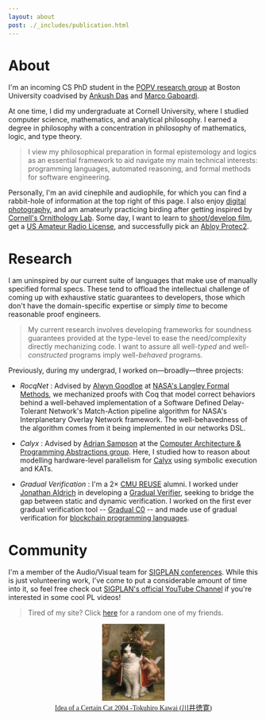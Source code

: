 ```yaml
---
layout: about
post: ./_includes/publication.html
---
```


# About
I'm an incoming CS PhD student in the [POPV research group](https://www.bu.edu/cs/research-groups/popv/) at Boston University coadvised by [Ankush Das](https://ankushdas.github.io) and [Marco Gaboardi](https://cs-people.bu.edu/gaboardi/).

At one time, I did my undergraduate at Cornell University, where I studied computer science, mathematics, and analytical philosophy. I earned a degree in philosophy with a concentration in philosophy of mathematics, logic, and type theory.

> I view my philosophical preparation in formal epistemology and logics as an essential framework to aid navigate my main technical interests: programming languages, automated reasoning, and formal methods for software engineering.

Personally, I'm an avid cinephile and audiophile, for which you can find a rabbit-hole of information at the top right of this page. I also enjoy [digital photography](https://janpaul.pl/photography.html), and am amateurly practicing birding after getting inspired by [Cornell's Ornithology Lab](https://www.birds.cornell.edu/home/). Some day, I want to learn to [shoot/develop film](https://qph.cf2.quoracdn.net/main-qimg-3c723b666a25d581b7c3ab149655626e), get a [US Amateur Radio License](http://www.arrl.org/what-is-ham-radio), and successfully pick an [Abloy Protec2](https://www.locksmithledger.com/locks/article/12438396/abloy-protec2-the-ultimate-locking-solution).

# Research

I am uninspired by our current suite of languages that make use of manually specified formal specs. These tend to offload the intellectual challenge of coming up with exhaustive static guarantees to developers, those which don't have the domain-specific expertise or simply *time* to become reasonable proof engineers.

> My current research involves developing frameworks for soundness guarantees provided at the type-level to ease the need/complexity directly mechanizing code. I want to assure all well-*typed* and well-*constructed* programs imply well-*behaved* programs.

Previously, during my undergrad, I worked on—broadly—three projects:

- *RocqNet* : Advised by [Alwyn Goodloe](https://shemesh.larc.nasa.gov/people/aeg/) at [NASA's Langley Formal Methods](https://shemesh.larc.nasa.gov/fm/index.html), we mechanized proofs with Coq that model correct behaviors behind a well-behaved implementation of a Software Defined Delay-Tolerant Network's Match-Action pipeline algorithm for NASA's Interplanetary Overlay Network framework. The well-behavedness of the algorithm comes from it being implemented in our networks DSL.

- *Calyx* : Advised by [ Adrian Sampson](https://www.cs.cornell.edu/~asampson/) at the [Computer Architecture & Programming Abstractions group](https://capra.cs.cornell.edu/). Here, I studied how to reason about modelling hardware-level parallelism for [Calyx](https://calyxir.org/) using symbolic execution and KATs.

- *Gradual Verification* : I'm a 2× [CMU REUSE](https://www.cmu.edu/scs/s3d/reuse/Research/index.html) alumni. I worked under [Jonathan Aldrich](https://www.cs.cmu.edu/~aldrich/) in developing a [Gradual Verifier](http://www.cs.cmu.edu/~aldrich/papers/vmcai2018-gradual-verification.pdf), seeking to bridge the gap between static and dynamic verification. I worked on the first ever gradual verification tool -- [Gradual C0](https://arxiv.org/abs/2210.02428) -- and made use of gradual verification for [blockchain programming languages](https://popl24.sigplan.org/details/prisc-2024-papers/2/Gradual-Verification-for-Smart-Contracts).

# Community

I'm a member of the Audio/Visual team for [SIGPLAN conferences](https://www.sigplan.org/AV). While this is just volunteering work, I've come to put a considerable amount of time into it, so feel free check out [SIGPLAN's official YouTube Channel](https://www.youtube.com/@acmsigplan) if you're interested in some cool PL videos!

<script>
  // Define an array of friends' links and their names
  const friends = [
    { name: 'Song', url: 'https://s-ye.github.io/me/' },
    { name: 'Inle', url: 'https://imbush.github.io/' },
    { name: 'Sid', url: 'https://sholalkere.github.io/' },
    { name: 'Ben', url: 'https://camto.github.io/' },
    { name: 'Sina', url: 'https://sinearc.github.io/' },
    { name: 'Elaine', url: 'https://samoyed.blog/' },
    { name: 'Alex', url: 'https://www.eecs.tufts.edu/~abai02/'},
    { name: 'John', url: 'https://j-hui.com/'},
    { name: 'Chris', url: 'https://flyingrocksquirrel.github.io/'},
    { name: 'Max', url: 'https://conf.researchr.org/profile/conf/maxsun'},
    { name: 'Espada', url: 'https://mastodon.social/@GUIpsp@types.pl'}
  ];

  // Function to choose a random friend and return the URL
  function getRandomFriendURL() {
    const randomIndex = Math.floor(Math.random() * friends.length);
    return friends[randomIndex].url;
  }

  // Function to handle the link click (normal and middle-click)
  function handleLinkClick(event) {
    const randomFriendURL = getRandomFriendURL();

    // If middle mouse button is clicked or Ctrl/Command key is pressed, open in a new tab
    if (event.button === 1 || event.ctrlKey || event.metaKey) {
      window.open(randomFriendURL, '_blank'); // Open in a new tab
    } else {
      // For normal clicks, redirect in the same tab
      window.location.href = randomFriendURL;
    }

    event.preventDefault(); // Prevent default behavior of link
  }
</script>

> <p> Tired of my site? Click <a href="#" onmousedown="handleLinkClick(event);">here</a> for a random one of my friends.</p>

<center>
<img width="25%" src="assets/img/Tokuhiro_Kawai.jpg">
</center>

<center>
<a href="https://www.thegreatcat.org/the-cat-in-art-and-photos-2/cats-asian-art/tokuhiro-kawai-1971-present-japanese" style="font-size: 14px; font-family: 'Lora'">Idea of a Certain Cat 2004 -Tokuhiro Kawai (川井徳寛)</a>
</center>

